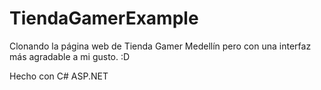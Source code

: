 # TiendaGamerExample

Clonando la página web de Tienda Gamer Medellín pero con una interfaz más agradable a mi gusto. :D

Hecho con C# ASP.NET
